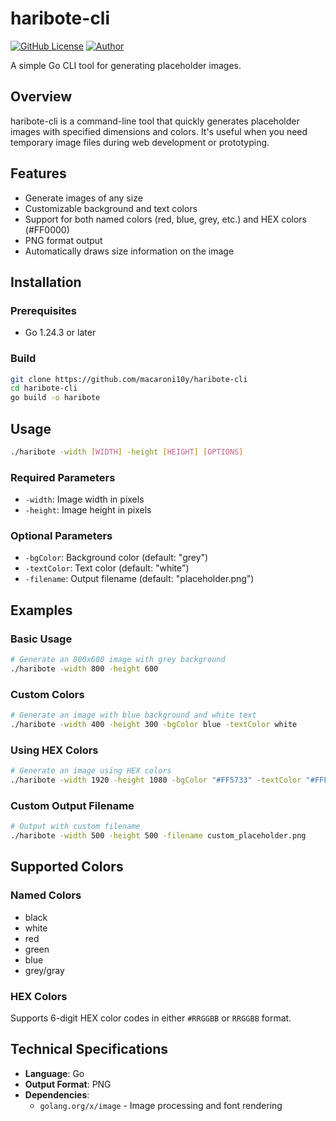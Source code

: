 # haribote-cli
[![GitHub License](https://img.shields.io/github/license/macaroni10y/haribote-cli)](https://github.com/macaroni10y/haribote-cli/blob/main/LICENSE)
[![Author](https://img.shields.io/badge/Author-macaroni10y-pink)](https://github.com/macaroni10y)

A simple Go CLI tool for generating placeholder images.

## Overview

haribote-cli is a command-line tool that quickly generates placeholder images with specified dimensions and colors. It's useful when you need temporary image files during web development or prototyping.

## Features

- Generate images of any size
- Customizable background and text colors
- Support for both named colors (red, blue, grey, etc.) and HEX colors (#FF0000)
- PNG format output
- Automatically draws size information on the image

## Installation

### Prerequisites

- Go 1.24.3 or later

### Build

```bash
git clone https://github.com/macaroni10y/haribote-cli
cd haribote-cli
go build -o haribote
```

## Usage

```bash
./haribote -width [WIDTH] -height [HEIGHT] [OPTIONS]
```

### Required Parameters

- `-width`: Image width in pixels
- `-height`: Image height in pixels

### Optional Parameters

- `-bgColor`: Background color (default: "grey")
- `-textColor`: Text color (default: "white")
- `-filename`: Output filename (default: "placeholder.png")

## Examples

### Basic Usage

```bash
# Generate an 800x600 image with grey background
./haribote -width 800 -height 600
```

### Custom Colors

```bash
# Generate an image with blue background and white text
./haribote -width 400 -height 300 -bgColor blue -textColor white
```

### Using HEX Colors

```bash
# Generate an image using HEX colors
./haribote -width 1920 -height 1080 -bgColor "#FF5733" -textColor "#FFFFFF"
```

### Custom Output Filename

```bash
# Output with custom filename
./haribote -width 500 -height 500 -filename custom_placeholder.png
```

## Supported Colors

### Named Colors

- black
- white
- red
- green
- blue
- grey/gray

### HEX Colors

Supports 6-digit HEX color codes in either `#RRGGBB` or `RRGGBB` format.

## Technical Specifications

- **Language**: Go
- **Output Format**: PNG
- **Dependencies**: 
  - `golang.org/x/image` - Image processing and font rendering
